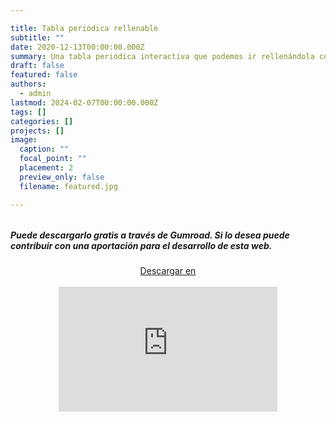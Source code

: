 ```yaml
---

title: Tabla periódica rellenable
subtitle: ""
date: 2020-12-13T00:00:00.000Z
summary: Una tabla periódica interactiva que podemos ir rellenándola con los nombres y símbolos de los elementos.
draft: false
featured: false
authors:
  - admin
lastmod: 2024-02-07T00:00:00.000Z
tags: []
categories: []
projects: []
image:
  caption: ""
  focal_point: ""
  placement: 2
  preview_only: false
  filename: featured.jpg

---
```




###### 

<!--more-->

##### Puede descargarlo gratis a través de Gumroad. Si lo desea puede contribuir con una aportación para el desarrollo de esta web.

<center>
<script src="https://gumroad.com/js/gumroad.js"></script><a class="gumroad-button" href="https://apicazorla.gumroad.com/l/whzmw">Descargar en</a>
</center>
&nbsp









<center>
<iframe
    width="350"
    height="200"
    src="https://www.dropbox.com/scl/fi/u7aertckjku1xapi1l9qn/Tabla_periodica_rellenable-Hecho-con-Clipchamp.mp4?rlkey=tum77k269iqbrxwwmdhz7qid2&raw=1"
    frameborder="0"
    allow="autoplay; encrypted-media"
    allowfullscreen
>
</iframe>
</center>
